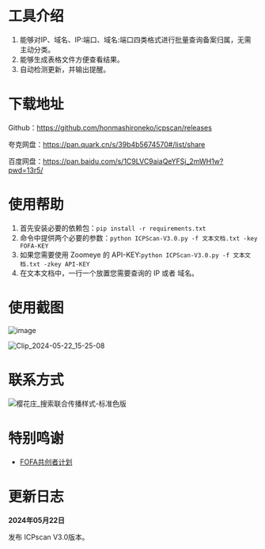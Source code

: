 

# 工具介绍

1. 能够对IP、域名、IP:端口、域名:端口四类格式进行批量查询备案归属，无需主动分类。
2. 能够生成表格文件方便查看结果。
3. 自动检测更新，并输出提醒。

# 下载地址

Github：https://github.com/honmashironeko/icpscan/releases

夸克网盘：https://pan.quark.cn/s/39b4b5674570#/list/share

百度网盘：https://pan.baidu.com/s/1C9LVC9aiaQeYFSj_2mWH1w?pwd=13r5/

# 使用帮助

1. 首先安装必要的依赖包：`pip install -r requirements.txt`
2. 命令中提供两个必要的参数：`python ICPScan-V3.0.py -f 文本文档.txt -key FOFA-KEY`
3. 如果您需要使用 Zoomeye 的 API-KEY:`python ICPScan-V3.0.py -f 文本文档.txt -zkey API-KEY`
4. 在文本文档中，一行一个放置您需要查询的 IP 或者 域名。

# 使用截图

![image](https://github.com/honmashironeko/icpscan/assets/139044047/414e4c64-118f-4acb-b27b-e430cab97347)

![Clip_2024-05-22_15-25-08](https://github.com/honmashironeko/icpscan/assets/139044047/ad1e5da6-63b2-4d1c-97ac-36b5026681e6)


# 联系方式

![樱花庄_搜索联合传播样式-标准色版](https://github.com/honmashironeko/icpscan/assets/139044047/b044db99-e4fc-4d82-8289-d7b4f27374ee)


# 特别鸣谢

- [FOFA共创者计划](https://fofa.info/development)

# 更新日志

**2024年05月22日**

发布 ICPscan V3.0版本。
